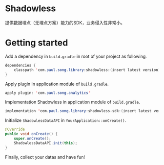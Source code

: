 # Shadowless

提供数据埋点（无埋点方案）能力的SDK，业务侵入性非常小。


# Getting started

Add a dependency in `build.gradle` in root of your project as following.

``` java
dependencies {
    classpath 'com.paul.song.library:shadowless:(insert latest version)'
}
```

Apply plugin in application module of `build.gradle`.

``` java
apply plugin: 'com.paul.song.analytics'
```

Implementation Shadowless in application module of `build.gradle`.

``` java
implementation 'com.paul.song.library:shadowless-sdk:(insert latest version)'
```

Initialize `ShadowlessDataAPI` in `YourApplication::onCreate()`.

``` java
@Override
public void onCreate() {
    super.onCreate();
    ShadowlessDataAPI.init(this);
}
```

Finally, collect your datas and have fun!